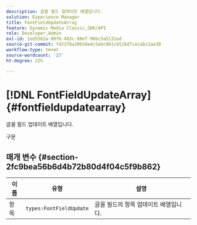 ```yaml
---
description: 글꼴 필드 업데이트 배열입니다.
solution: Experience Manager
title: FontFieldUpdateArray
feature: Dynamic Media Classic,SDK/API
role: Developer,Admin
exl-id: 1ed5562a-90f6-483c-98ef-96bc5a5131ed
source-git-commit: f42378a20b58e4c5ebc961c6526d7cecabc2ae38
workflow-type: tm+mt
source-wordcount: '27'
ht-degree: 22%

---
```


# [!DNL FontFieldUpdateArray]{#fontfieldupdatearray}

글꼴 필드 업데이트 배열입니다.

구문

## 매개 변수 {#section-2fc9bea56b6d4b72b80d4f04c5f9b862}

| 이름 | 유형 | 설명 |
|---|---|---|
| 항목 | `types:FontFieldUpdate` | 글꼴 필드의 항목 업데이트 배열입니다. |
